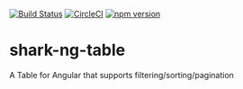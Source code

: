 [![Build Status](https://travis-ci.org/Quantas/shark-ng-table.svg?branch=master)](https://travis-ci.org/Quantas/shark-ng-table)
[![CircleCI](https://circleci.com/gh/Quantas/shark-ng-table.svg?style=shield)](https://circleci.com/gh/Quantas/shark-ng-table)
[![npm version](https://badge.fury.io/js/shark-ng-table.svg)](https://www.npmjs.com/shark-ng-table)

# shark-ng-table

A Table for Angular that supports filtering/sorting/pagination
